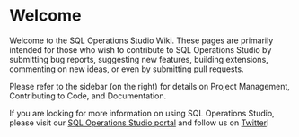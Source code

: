 # Welcome

Welcome to the SQL Operations Studio Wiki. These pages are primarily intended for those who wish to contribute to SQL Operations Studio by submitting bug reports, suggesting new features, building extensions, commenting on new ideas, or even by submitting pull requests.

Please refer to the sidebar (on the right) for details on Project Management, Contributing to Code, and Documentation.

If you are looking for more information on using SQL Operations Studio, please visit our [SQL Operations Studio portal](https://aka.ms/sqlopsstudio) and follow us on [Twitter](https://twitter.com/sqlopsstudio)!